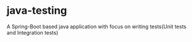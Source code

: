 # java-testing
A Spring-Boot based java application with focus on writing tests(Unit tests and Integration tests)

